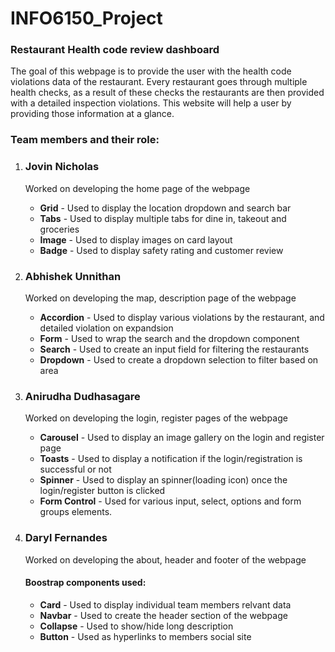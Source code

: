 # INFO6150_Project
<h3>Restaurant Health code review dashboard</h3>
<p>The goal of this webpage is to provide the user with the health code violations data of the restaurant. Every restaurant goes through multiple health checks, as a result of these checks the restaurants are then provided with a detailed inspection violations. This website will help a user by providing those information at a glance.</p>

<h3>Team members and their role:</h3>
<ol>
    <li>
        <h3>Jovin Nicholas</h3>
        <p>Worked on developing the home page of the webpage</p>
        <ul>
            <li><strong>Grid</strong> - Used to display the location dropdown and search bar</li>
            <li><strong>Tabs</strong> - Used to display multiple tabs for dine in, takeout and groceries</li>
            <li><strong>Image</strong> - Used to display images on card layout</li>
            <li><strong>Badge</strong> - Used to display safety rating and customer review</li>
        </ul>
    </li>
    <li>
        <h3>Abhishek Unnithan</h3>
        <p>Worked on developing the map, description page of the webpage</p>
        <ul>
            <li><strong>Accordion</strong> - Used to display various violations by the restaurant, and detailed violation on expandsion</li>
            <li><strong>Form</strong> - Used to wrap the search and the dropdown component</li>
            <li><strong>Search</strong> - Used to create an input field for filtering the restaurants</li>
            <li><strong>Dropdown</strong> - Used to create a dropdown selection to filter based on area</li>
        </ul>
    </li>
    <li>
        <h3>Anirudha Dudhasagare</h3>
        <p>Worked on developing the login, register pages of the webpage</p>
        <ul>
            <li><strong>Carousel</strong> - Used to display an image gallery on the login and register page</li>
            <li><strong>Toasts</strong> - Used to display a notification if the login/registration is successful or not</li>
            <li><strong>Spinner</strong> - Used to display an spinner(loading icon) once the login/register button is clicked</li>
            <li><strong>Form Control</strong> - Used for various input, select, options and form groups elements.</li>
        </ul>
    </li>
    <li>
        <h3>Daryl Fernandes</h3>
        <p>Worked on developing the about, header and footer of the webpage</p>
        <h4>Boostrap components used:</h4>
        <ul>
            <li><strong>Card</strong> - Used to display individual team members relvant data</li>
            <li><strong>Navbar</strong> - Used to create the header section of the webpage</li>
            <li><strong>Collapse</strong> - Used to show/hide long description</li>
            <li><strong>Button</strong> - Used as hyperlinks to members social site</li>
        </ul>
    </li>
</ol>